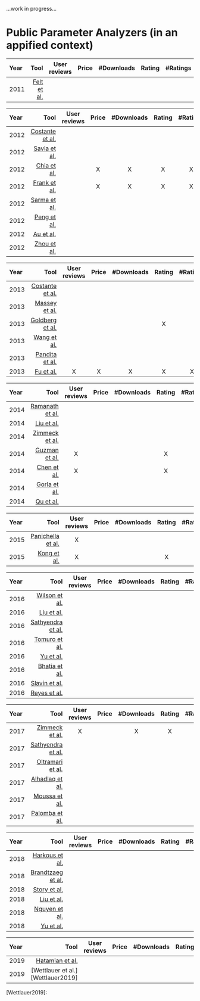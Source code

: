 ...work in progress...

# Public Parameter Analyzers (in an appified context)

| Year | Tool | User reviews | Price | #Downloads | Rating | #Ratings | Size/Space | Developer | Category | Description | Permissions | Search ranking | Terms & Conditions | Privacy Policy |
|:--- | ---:|:---:|:---:|:---:|:---:|:---:|:---:|:---:|:---:|:---:|:---:|:---:|:---:|:---:|
|2011|[Felt et al.][Felt2012]||||||||||X||||


| Year | Tool | User reviews | Price | #Downloads | Rating | #Ratings | Size/Space | Developer | Category | Description | Permissions | Search ranking | Terms & Conditions | Privacy Policy |
|:--- | ---:|:---:|:---:|:---:|:---:|:---:|:---:|:---:|:---:|:---:|:---:|:---:|:---:|:---:|
|2012|[Costante et al.][Costante2012]     | | | | | | | | | | | | | |X|
|2012|[Savla et al.][Savla2012]           ||||||||||||||X|
|2012|[Chia et al.][Chia2012]             ||X|X|X|X||X|||X|||||
|2012|[Frank et al.][Frank2012]           ||X|X|X|X|||||X|||||
|2012|[Sarma et al.][Sarma2012]           ||||||||X||X|||||
|2012|[Peng et al.][Peng2012]             ||||||||X||X||||
|2012|[Au et al.][Au2012]                 ||||||||||X||||
|2012|[Zhou et al.][Zhou2012]             ||||||||||X||||


| Year | Tool | User reviews | Price | #Downloads | Rating | #Ratings | Size/Space | Developer | Category | Description | Permissions | Search ranking | Terms & Conditions | Privacy Policy |
|:--- | ---:|:---:|:---:|:---:|:---:|:---:|:---:|:---:|:---:|:---:|:---:|:---:|:---:|:---:|
|2013|[Costante et al.][Costante2013]     ||||||||||||||X|
|2013|[Massey et al.][Massey2013]         ||||||||||||||X|
|2013|[Goldberg et al.][Goldberg2013]     ||||X||||X||X|||||
|2013|[Wang et al.][Wang2013]             |||||||||X||X||||
|2013|[Pandita et al.][Pandita2013]       ||||||||||X|X||||
|2013|[Fu et al.][Fu2013]                 |X|X|X|X|X|||X|||||||


| Year | Tool | User reviews | Price | #Downloads | Rating | #Ratings | Size/Space | Developer | Category | Description | Permissions | Search ranking | Terms & Conditions | Privacy Policy |
|:--- | ---:|:---:|:---:|:---:|:---:|:---:|:---:|:---:|:---:|:---:|:---:|:---:|:---:|:---:|
|2014|[Ramanath et al.][Ramanath2014]     ||||||||||||||X|
|2014|[Liu et al.][Liu2014]               ||||||||||||||X|
|2014|[Zimmeck et al.][Zimmeck2014]       ||||||||||||||X|
|2014|[Guzman et al.][Guzman2014]         |X|||X||||X|||||||
|2014|[Chen et al.][Chen2014]             |X|||X|||||||||||
|2014|[Gorla et al.][Gorla2014]           |||||||||X|X|X||||
|2014|[Qu et al.][Qu2014]                 ||||||||||X|X||||


| Year | Tool | User reviews | Price | #Downloads | Rating | #Ratings | Size/Space | Developer | Category | Description | Permissions | Search ranking | Terms & Conditions | Privacy Policy |
|:--- | ---:|:---:|:---:|:---:|:---:|:---:|:---:|:---:|:---:|:---:|:---:|:---:|:---:|:---:|
|2015|[Panichella et al.][Panichella2015] |X|||||||X|||||||
|2015|[Kong et al.][Kong2015]             |X|||X||||X|||||||


| Year | Tool | User reviews | Price | #Downloads | Rating | #Ratings | Size/Space | Developer | Category | Description | Permissions | Search ranking | Terms & Conditions | Privacy Policy |
|:--- | ---:|:---:|:---:|:---:|:---:|:---:|:---:|:---:|:---:|:---:|:---:|:---:|:---:|:---:|
|2016|[Wilson et al.][Wilson2016]         ||||||||||||||X|
|2016|[Liu et al.][Liu2016]               ||||||||||||||X|
|2016|[Sathyendra et al.][Sathyendra2016] ||||||||||||||X|
|2016|[Tomuro et al.][Tomuro2016]         ||||||||||||||X|
|2016|[Yu et al.][Yu2016]                 ||||||||||||||X|
|2016|[Bhatia et al.][Bhatia2016]         ||||||||||||||X|
|2016|[Slavin et al.][Slavin2016]         |||||||||X|||||X|
|2016|[Reyes et al.][Reyes2016]           |||||||||X|||||X|


| Year | Tool | User reviews | Price | #Downloads | Rating | #Ratings | Size/Space | Developer | Category | Description | Permissions | Search ranking | Terms & Conditions | Privacy Policy |
|:--- | ---:|:---:|:---:|:---:|:---:|:---:|:---:|:---:|:---:|:---:|:---:|:---:|:---:|:---:|
|2017|[Zimmeck et al.][Zimmeck2017]       |X||X|X||||X||X|||X||
|2017|[Sathyendra et al.][Sathyendra2017] |||||||||||||||
|2017|[Oltramari et al.][Oltramari2017]   |||||||||||||||
|2017|[Alhadlaq et al.][Alhadlaq2017]     |||||||||||||||
|2017|[Moussa et al.][Moussa2017]         |||||||||||||||
|2017|[Palomba et al.][Palomba2017]       |||||||||||||||


| Year | Tool | User reviews | Price | #Downloads | Rating | #Ratings | Size/Space | Developer | Category | Description | Permissions | Search ranking | Terms & Conditions | Privacy Policy |
|:--- | ---:|:---:|:---:|:---:|:---:|:---:|:---:|:---:|:---:|:---:|:---:|:---:|:---:|:---:|
|2018|[Harkous et al.][Harkous2018]       |||||||||||||||
|2018|[Brandtzaeg et al.][Brandtzaeg2018] |||||||||||||||
|2018|[Story et al.][Story2018]           |||||||||||||||
|2018|[Liu et al.][Liu2018]               |||||||||||||||
|2018|[Nguyen et al.][Nguyen2018]         |||||||||||||||
|2018|[Yu et al.][Yu2018]                 |||||||||||||||


| Year | Tool | User reviews | Price | #Downloads | Rating | #Ratings | Size/Space | Developer | Category | Description | Permissions | Search ranking | Terms & Conditions | Privacy Policy |
|:--- | ---:|:---:|:---:|:---:|:---:|:---:|:---:|:---:|:---:|:---:|:---:|:---:|:---:|:---:|
|2019|[Hatamian et al.][Hatamian2019]     |||||||||||||||
|2019|[Wettlauer et al.][Wettlauer2019]   |||||||||||||||

[Felt2012]:https://dl.acm.org/citation.cfm?doid=2046707.2046779

[Costante2012]:https://dl.acm.org/citation.cfm?doid=2381966.2381979
[Savla2012]:https://ieeexplore.ieee.org/document/6268006
[Chia2012]:https://dl.acm.org/citation.cfm?doid=2187836.2187879
[Frank2012]:https://ieeexplore.ieee.org/document/6413840
[Sarma2012]:https://dl.acm.org/citation.cfm?doid=2295136.2295141
[Peng2012]:https://dl.acm.org/citation.cfm?doid=2382196.2382224
[Au2012]:https://doi.org/10.1145/2382196.2382222
[Zhou2012]:https://www.semanticscholar.org/paper/Hey%2C-You%2C-Get-Off-of-My-Market%3A-Detecting-Malicious-Zhou-Wang/e4f7e5a5886c06f3f84e1256941ceb3d149471bf

[Costante2013]:https://www.semanticscholar.org/paper/What-websites-know-about-you-%3A-privacy-policy-using-Costante-Hartog/1cab87d62e3876db181598cbb7478fd9585ecab1
[Massey2013]:https://doi.org/10.1109/re.2013.6636700
[Goldberg2013]:https://doi.org/10.18419/opus-3038
[Wang2013]:https://doi.org/10.1007/978-3-642-39256-6_15
[Pandita2013]:https://www.usenix.org/conference/usenixsecurity13/technical-sessions/presentation/pandita
[Fu2013]:https://doi.org/10.1145/2487575.2488202

[Ramanath2014]:https://aclweb.org/anthology/P14-2099/
[Liu2014]:https://www.aclweb.org/anthology/C14-1084/
[Zimmeck2014]:https://dl.acm.org/citation.cfm?id=2671226
[Guzman2014]:https://doi.org/10.1109/re.2014.6912257
[Chen2014]:http://doi.acm.org/10.1145/2568225.2568263
[Gorla2014]:https://doi.org/10.1145/2568225.2568276
[Qu2014]:https://doi.org/10.1145/2660267.2660287

[Panichella2015]:https://doi.org/10.1109/icsm.2015.7332474
[Kong2015]:http://doi.acm.org/10.1145/2810103.2813689

[Wilson2016]:https://usableprivacy.org/static/files/swilson_acl_2016.pdf
[Liu2016]:https://aaai.org/ocs/index.php/FSS/FSS16/paper/view/14099
[Sathyendra2016]:https://www.aaai.org/ocs/index.php/FSS/FSS16/paper/view/14114
[Tomuro2016]:https://doi.org/10.1145/2857705.2857741
[Yu2016]:https://doi.org/10.1109/dsn.2016.55
[Bhatia2016]:https://doi.org/10.1145/2907942
[Slavin2016]:http://doi.acm.org/10.1145/2884781.2884855
[Reyes2016]:https://www.ieee-security.org/TC/SPW2017/ConPro/papers/reyes-conpro17.pdf

[Zimmeck2017]:https://aaai.org/ocs/index.php/FSS/FSS16/paper/view/14113
[Sathyendra2017]:http://aclweb.org/anthology/D17-1294
[Oltramari2017]:http://www.semantic-web-journal.net/content/privonto-semantic-framework-analysis-privacy-policies
[Alhadlaq2017]:https://petsymposium.org/2017/papers/hotpets/amazon-alexa-skills-ecosystem-privacy.pdf
[Moussa2017]:https://doi.org/10.1109/mobilesoft.2017.22
[Palomba2017]:https://doi.org/10.1109/icse.2017.18

[Harkous2018]:http://arxiv.org/abs/1802.02561
[Brandtzaeg2018]:https://doi.org/10.1177/0894439318777706
[Story2018]:https://usableprivacy.org/static/files/Story_APF_2018.pdf
[Liu2018]:https://kilthub.cmu.edu/articles/Towards_Automatic_Classification_of_Privacy_Policy_Text/6626285/1
[Nguyen2018]:https://publications.cispa.saarland/2625/
[Yu2018]:https://doi.org/10.1109/tse.2017.2730198

[Hatamian2019]:https://www.springerprofessional.de/en/a-multilateral-privacy-impact-analysis-method-for-android-apps/16782232
[Wettlauer2019]:
